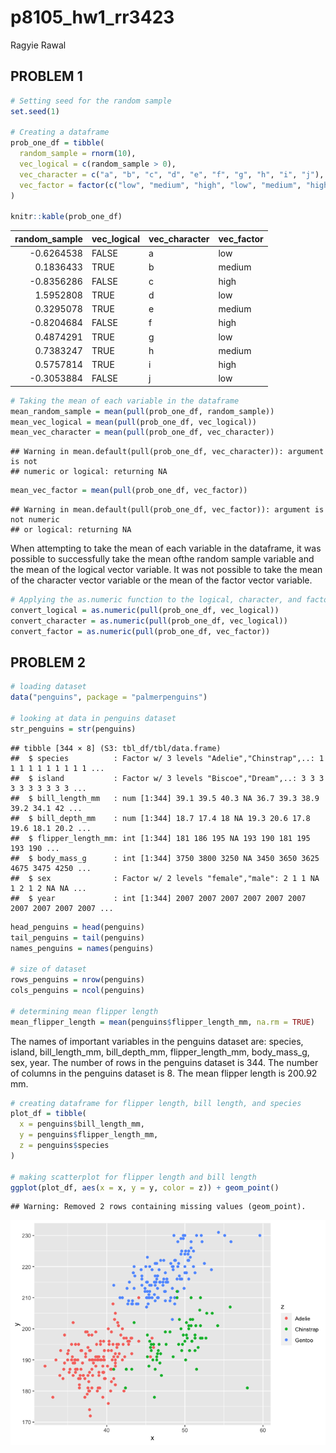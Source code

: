 p8105\_hw1\_rr3423
================
Ragyie Rawal

## PROBLEM 1

``` r
# Setting seed for the random sample 
set.seed(1)

# Creating a dataframe
prob_one_df = tibble(
  random_sample = rnorm(10),
  vec_logical = c(random_sample > 0), 
  vec_character = c("a", "b", "c", "d", "e", "f", "g", "h", "i", "j"),
  vec_factor = factor(c("low", "medium", "high", "low", "medium", "high", "low", "medium", "high", "low" ))
)

knitr::kable(prob_one_df)
```

| random\_sample | vec\_logical | vec\_character | vec\_factor |
|---------------:|:-------------|:---------------|:------------|
|     -0.6264538 | FALSE        | a              | low         |
|      0.1836433 | TRUE         | b              | medium      |
|     -0.8356286 | FALSE        | c              | high        |
|      1.5952808 | TRUE         | d              | low         |
|      0.3295078 | TRUE         | e              | medium      |
|     -0.8204684 | FALSE        | f              | high        |
|      0.4874291 | TRUE         | g              | low         |
|      0.7383247 | TRUE         | h              | medium      |
|      0.5757814 | TRUE         | i              | high        |
|     -0.3053884 | FALSE        | j              | low         |

``` r
# Taking the mean of each variable in the dataframe
mean_random_sample = mean(pull(prob_one_df, random_sample))
mean_vec_logical = mean(pull(prob_one_df, vec_logical))
mean_vec_character = mean(pull(prob_one_df, vec_character))
```

    ## Warning in mean.default(pull(prob_one_df, vec_character)): argument is not
    ## numeric or logical: returning NA

``` r
mean_vec_factor = mean(pull(prob_one_df, vec_factor))
```

    ## Warning in mean.default(pull(prob_one_df, vec_factor)): argument is not numeric
    ## or logical: returning NA

When attempting to take the mean of each variable in the dataframe, it
was possible to successfully take the mean ofthe random sample variable
and the mean of the logical vector variable. It was not possible to take
the mean of the character vector variable or the mean of the factor
vector variable.

``` r
# Applying the as.numeric function to the logical, character, and factor variables 
convert_logical = as.numeric(pull(prob_one_df, vec_logical))
convert_character = as.numeric(pull(prob_one_df, vec_logical))
convert_factor = as.numeric(pull(prob_one_df, vec_factor))
```

## PROBLEM 2

``` r
# loading dataset 
data("penguins", package = "palmerpenguins")

# looking at data in penguins dataset 
str_penguins = str(penguins)
```

    ## tibble [344 × 8] (S3: tbl_df/tbl/data.frame)
    ##  $ species          : Factor w/ 3 levels "Adelie","Chinstrap",..: 1 1 1 1 1 1 1 1 1 1 ...
    ##  $ island           : Factor w/ 3 levels "Biscoe","Dream",..: 3 3 3 3 3 3 3 3 3 3 ...
    ##  $ bill_length_mm   : num [1:344] 39.1 39.5 40.3 NA 36.7 39.3 38.9 39.2 34.1 42 ...
    ##  $ bill_depth_mm    : num [1:344] 18.7 17.4 18 NA 19.3 20.6 17.8 19.6 18.1 20.2 ...
    ##  $ flipper_length_mm: int [1:344] 181 186 195 NA 193 190 181 195 193 190 ...
    ##  $ body_mass_g      : int [1:344] 3750 3800 3250 NA 3450 3650 3625 4675 3475 4250 ...
    ##  $ sex              : Factor w/ 2 levels "female","male": 2 1 1 NA 1 2 1 2 NA NA ...
    ##  $ year             : int [1:344] 2007 2007 2007 2007 2007 2007 2007 2007 2007 2007 ...

``` r
head_penguins = head(penguins)
tail_penguins = tail(penguins)
names_penguins = names(penguins)

# size of dataset 
rows_penguins = nrow(penguins)
cols_penguins = ncol(penguins)

# determining mean flipper length 
mean_flipper_length = mean(penguins$flipper_length_mm, na.rm = TRUE)
```

The names of important variables in the penguins dataset are: species,
island, bill\_length\_mm, bill\_depth\_mm, flipper\_length\_mm,
body\_mass\_g, sex, year. The number of rows in the penguins dataset is
344. The number of columns in the penguins dataset is 8. The mean
flipper length is 200.92 mm.

``` r
# creating dataframe for flipper length, bill length, and species 
plot_df = tibble(
  x = penguins$bill_length_mm,
  y = penguins$flipper_length_mm,
  z = penguins$species
)

# making scatterplot for flipper length and bill length
ggplot(plot_df, aes(x = x, y = y, color = z)) + geom_point()
```

    ## Warning: Removed 2 rows containing missing values (geom_point).

![](p8105_hw1_rr3423_files/figure-gfm/scatterplot_penguins-1.png)<!-- -->
